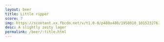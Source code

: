 ```yaml
---
layout: beer
title: Little ripper
score: 7
img: https://scontent.xx.fbcdn.net/v/t1.0-0/p480x480/1958010_10152327617388745_1928464789_n.jpg?oh=273773f156b237a03fc4513d0e8ab424&oe=58DFCC98
desc: A slightly zesty lager
permalink: /beer/:title.html
---
```

